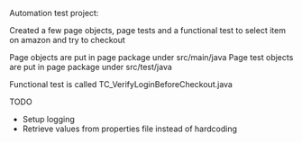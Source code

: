 Automation test project:

Created a few page objects, page tests and a functional test to select item on amazon and try to checkout

Page objects are put in page package under src/main/java
Page test objects are put in page package under src/test/java

Functional test is called TC_VerifyLoginBeforeCheckout.java

TODO 
- Setup logging
- Retrieve values from properties file instead of hardcoding
